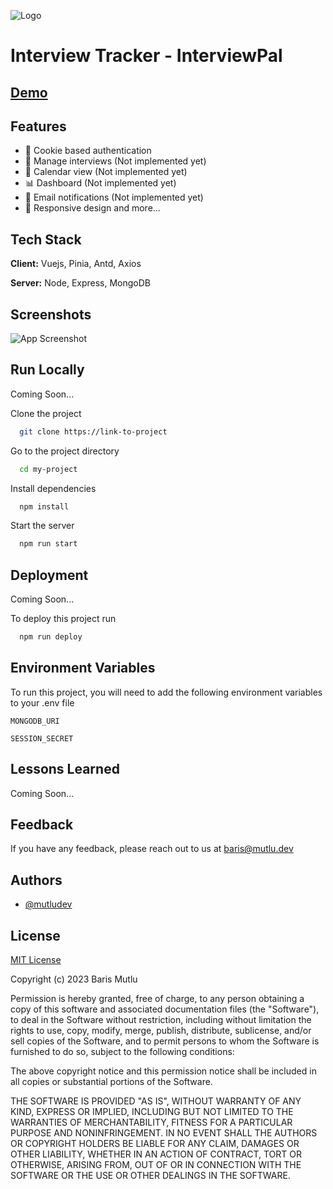 
![Logo](https://github.com/mutludev/interviewpal/assets/43097444/7788f8ef-c7da-41eb-acfe-504b3b5c6b1e)


# Interview Tracker - InterviewPal


## [Demo](https://interviewpal.netlify.app)


## Features

- 🍪 Cookie based authentication
- 📝 Manage interviews (Not implemented yet)
- 📅 Calendar view (Not implemented yet)
- 📊 Dashboard (Not implemented yet)
- 📧 Email notifications (Not implemented yet)
- 📱 Responsive design and more...

## Tech Stack

**Client:** Vuejs, Pinia, Antd, Axios

**Server:** Node, Express, MongoDB


## Screenshots

![App Screenshot](https://via.placeholder.com/468x300?text=App+Screenshot+Here)


## Run Locally

Coming Soon...

Clone the project

```bash
  git clone https://link-to-project
```

Go to the project directory

```bash
  cd my-project
```

Install dependencies

```bash
  npm install
```

Start the server

```bash
  npm run start
```


## Deployment

Coming Soon...

To deploy this project run

```bash
  npm run deploy
```


## Environment Variables

To run this project, you will need to add the following environment variables to your .env file

`MONGODB_URI`

`SESSION_SECRET`


## Lessons Learned

Coming Soon...


## Feedback

If you have any feedback, please reach out to us at baris@mutlu.dev


## Authors

- [@mutludev](https://www.github.com/mutludev)


## License

[MIT License](https://github.com/mutludev/interviewpal/blob/master/LICENSE)

Copyright (c) 2023 Baris Mutlu

Permission is hereby granted, free of charge, to any person obtaining a copy
of this software and associated documentation files (the "Software"), to deal
in the Software without restriction, including without limitation the rights
to use, copy, modify, merge, publish, distribute, sublicense, and/or sell
copies of the Software, and to permit persons to whom the Software is
furnished to do so, subject to the following conditions:

The above copyright notice and this permission notice shall be included in all
copies or substantial portions of the Software.

THE SOFTWARE IS PROVIDED "AS IS", WITHOUT WARRANTY OF ANY KIND, EXPRESS OR
IMPLIED, INCLUDING BUT NOT LIMITED TO THE WARRANTIES OF MERCHANTABILITY,
FITNESS FOR A PARTICULAR PURPOSE AND NONINFRINGEMENT. IN NO EVENT SHALL THE
AUTHORS OR COPYRIGHT HOLDERS BE LIABLE FOR ANY CLAIM, DAMAGES OR OTHER
LIABILITY, WHETHER IN AN ACTION OF CONTRACT, TORT OR OTHERWISE, ARISING FROM,
OUT OF OR IN CONNECTION WITH THE SOFTWARE OR THE USE OR OTHER DEALINGS IN THE
SOFTWARE.
